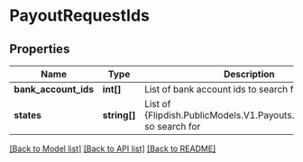 # PayoutRequestIds

## Properties
Name | Type | Description | Notes
------------ | ------------- | ------------- | -------------
**bank_account_ids** | **int[]** | List of bank account ids to search for | [optional] 
**states** | **string[]** | List of {Flipdish.PublicModels.V1.Payouts.PayoutStatus} so search for | [optional] 

[[Back to Model list]](../README.md#documentation-for-models) [[Back to API list]](../README.md#documentation-for-api-endpoints) [[Back to README]](../README.md)


